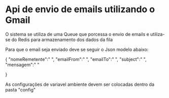 # Api de envio de emails utilizando o Gmail

O sistema se utiliza de uma Queue que porcessa o envio de emails e utiliza-se do Redis para armazenamento dos dados da fila

Para que o email seja enviado deve se seguir o Json modelo abaixo:

{
    "nomeRemetente":" ",
    "emailFrom":" ",
    "emailTo":" ",
    "subject":" ",
    "mensagem":" "
    
}

As configurações de variavel ambiente devem ser colocadas dentro da pasta "config"
